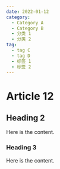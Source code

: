 ```yaml
---
date: 2022-01-12
category:
  - Category A
  - Category B
  - 分类 1
  - 分类 2
tag:
  - tag C
  - tag D
  - 标签 1
  - 标签 2
---
```


# Article 12

## Heading 2

Here is the content.

### Heading 3

Here is the content.
